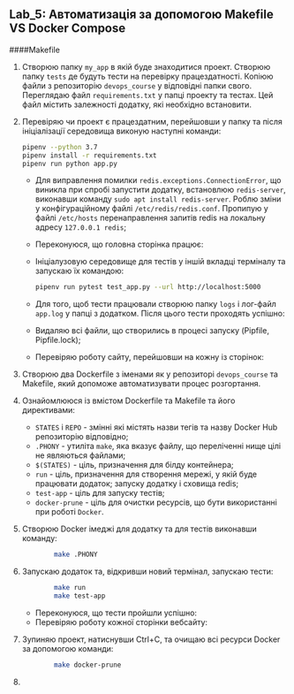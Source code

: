 ## Lab_5: Автоматизація за допомогою Makefile VS Docker Compose

####Makefile
1. Створюю папку `my_app` в якій буде знаходитися  проект. Створюю папку `tests` де будуть тести на перевірку працездатності. Копіюю файли з репозиторію `devops_course` у відповідні папки свого. Переглядаю файл `requirements.txt` у папці проекту та тестах. Цей файл містить залежності додатку, які необхідно встановити.
                                                                                                                                                                                                   
2. Перевіряю чи проект є працездатним, перейшовши у папку та після ініціалізації середовища виконую наступні команди:
    ```bash
    pipenv --python 3.7
    pipenv install -r requirements.txt
    pipenv run python app.py
    ```
   
    - Для виправлення помилки `redis.exceptions.ConnectionError`, що виникла при спробі запустити додатку, встановлюю `redis-server`, виконавши команду `sudo apt install redis-server`. Роблю зміни у конфігураційному файлі `/etc/redis/redis.conf`. Пропипую у файлі `/etc/hosts` перенаправлення запитів redis на локальну адресу `127.0.0.1 redis`;
    - Переконуюся, що головна сторінка працює:
        
    - Ініціалузовую середовище для тестів у іншій вкладці терміналу та запускаю їх командою:
        ```bash
        pipenv run pytest test_app.py --url http://localhost:5000
        ```
    - Для того, щоб тести працювали створюю папку `logs` і лог-файл `app.log` у папці з додатком. Після цього тести проходять успішно:
    - Видаляю всі файли, що створились в процесі запуску (Pipfile, Pipfile.lock);
    - Перевіряю роботу сайту, перейшовши на кожну із сторінок:
3. Створюю два Dockerfile з іменами як у репозиторі `devops_course` та Makefile, який допоможе автоматизувати процес розгортання.
4. Ознайомлююся із вмістом Dockerfile та Makefile та його директивами:
   
   - `STATES` і `REPO` - змінні які містять назви тегів та назву Docker Hub репозиторію відповідно; 
   - `.PHONY` - утиліта `make`, яка вказує файлу, що переліченні нище цілі не являються файлами;
   - `$(STATES)` - ціль, призначення для білду контейнера;
   - `run` - ціль, призначення для створення мережі, у якій буде працювати додаток; запуску додатку і сховища redis;
   - `test-app` - ціль для запуску тестів;
   - `docker-prune` - ціль для очистки ресурсів, що бути використанні при роботі `Docker`.
5. Створюю Docker імеджі для додатку та для тестів виконавши команду:
    ```bash
            make .PHONY
    ```
6. Запускаю додаток та, відкривши новий термінал, запускаю тести:
    ```bash
            make run
            make test-app
    ```
   - Переконуюся, що тести пройшли успішно:
   - Перевіряю роботу кожної сторінки вебсайту:
7. Зупиняю проект, натиснувши Ctrl+C, та очищаю всі ресурси Docker за допомогою команди:
    ```bash
            make docker-prune
    ```
8. 